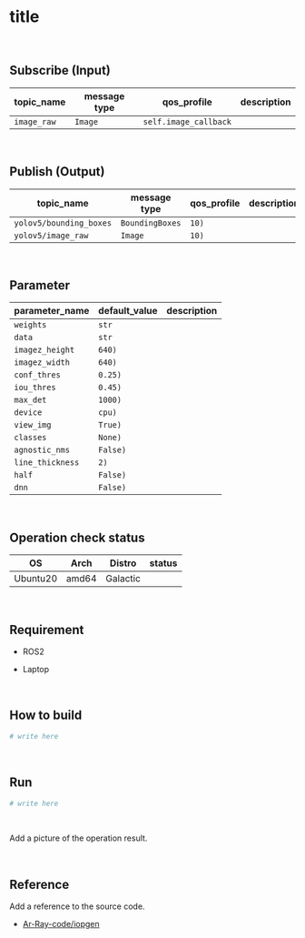 # title
<br>

## Subscribe (Input)

| topic_name | message type | qos_profile | description |
| --- | --- | --- | --- |
| `image_raw` | `Image` | `self.image_callback` | 

<br>

## Publish (Output)

| topic_name | message type | qos_profile | description |
| --- | --- | --- | --- |
| `yolov5/bounding_boxes` | `BoundingBoxes` | `10)` | 
| `yolov5/image_raw` | `Image` | `10)` | 

<br>

## Parameter


| parameter_name | default_value | description |
| --- | --- | --- |
| `weights` | `str` | 
| `data` | `str` | 
| `imagez_height` | `640)` | 
| `imagez_width` | `640)` | 
| `conf_thres` | `0.25)` | 
| `iou_thres` | `0.45)` | 
| `max_det` | `1000)` | 
| `device` | `cpu)` | 
| `view_img` | `True)` | 
| `classes` | `None)` | 
| `agnostic_nms` | `False)` | 
| `line_thickness` | `2)` | 
| `half` | `False)` | 
| `dnn` | `False)` | 


<br>


## Operation check status

| OS | Arch | Distro | status |
| --- | --- | --- | --- |
| Ubuntu20 | amd64 | Galactic | |

<br>

## Requirement

- ROS2

- Laptop

<br>

## How to build

```bash
# write here
```

<br>

## Run

```bash
# write here
```

<br>

Add a picture of the operation result.

<br>

## Reference

Add a reference to the source code.

- [Ar-Ray-code/iopgen](https://github.com/Ar-Ray-code/iopgen)

<br>

